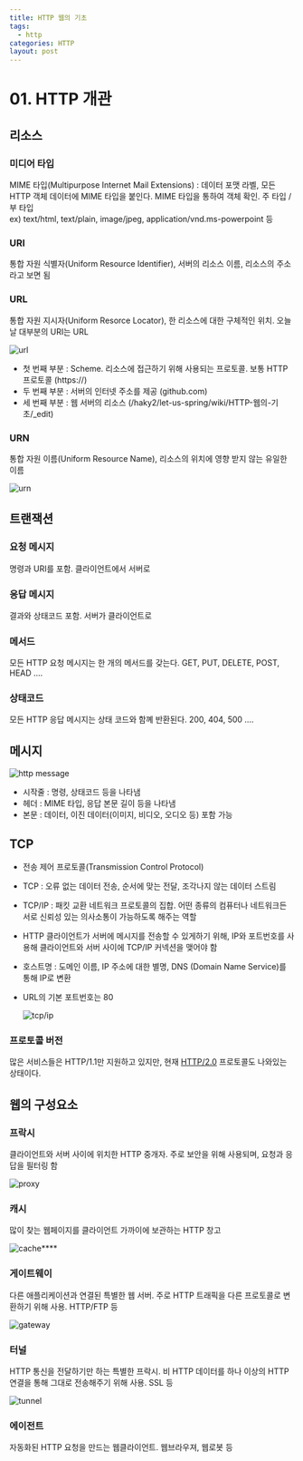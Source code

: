 ```yaml
---
title: HTTP 웹의 기초
tags:
  - http
categories: HTTP
layout: post
---
```


# 01. HTTP 개관

## 리소스

### 미디어 타입

MIME 타입\(Multipurpose Internet Mail Extensions\) : 데이터 포맷 라벨, 모든 HTTP 객체 데이터에 MIME 타입을 붙인다. MIME 타입을 통하여 객체 확인. 주 타입 / 부 타입  
ex\) text/html, text/plain, image/jpeg, application/vnd.ms-powerpoint 등

### **URI**

통합 자원 식별자\(Uniform Resource Identifier\), 서버의 리소스 이름, 리소스의 주소라고 보면 됨

### **URL**

통합 자원 지시자\(Uniform Resorce Locator\), 한 리소스에 대한 구체적인 위치. 오늘날 대부분의 URI는 URL

![url](https://user-images.githubusercontent.com/35331310/56505874-c731ca80-6557-11e9-839b-eed86d7ac668.png)

* 첫 번째 부분 : Scheme. 리소스에 접근하기 위해 사용되는 프로토콜. 보통 HTTP 프로토콜 \(https://\)
* 두 번째 부분 : 서버의 인터넷 주소를 제공 \(github.com\)
* 세 번째 부분 : 웹 서버의 리소스 \(/haky2/let-us-spring/wiki/HTTP-웹의-기초/\_edit\)

### **URN**

통합 자원 이름\(Uniform Resource Name\), 리소스의 위치에 영향 받지 않는 유일한 이름

![urn](https://user-images.githubusercontent.com/35331310/56505931-f5170f00-6557-11e9-8e2c-d400ddcd7bc0.png)

## 트랜잭션

### 요청 메시지

명령과 URI를 포함. 클라이언트에서 서버로

### 응답 메시지

결과와 상태코드 포함. 서버가 클라이언트로

### **메서드**

모든 HTTP 요청 메시지는 한 개의 메서드를 갖는다. GET, PUT, DELETE, POST, HEAD ....

### **상태코드**

모든 HTTP 응답 메시지는 상태 코드와 함꼐 반환된다. 200, 404, 500 ....

## 메시지

![http message](https://user-images.githubusercontent.com/35331310/56506417-6acfaa80-6559-11e9-99b1-ac6105a41ea5.png)

* 시작줄 : 명령, 상태코드 등을 나타냄
* 헤더 : MIME 타입, 응답 본문 길이 등을 나타냄
* 본문 : 데이터, 이진 데이터\(이미지, 비디오, 오디오 등\) 포함 가능

## TCP

* 전송 제어 프로토콜\(Transmission Control Protocol\)
* TCP : 오류 없는 데이터 전송, 순서에 맞는 전달, 조각나지 않는 데이터 스트림
* TCP/IP : 패킷 교환 네트워크 프로토콜의 집합. 어떤 종류의 컴퓨터나 네트워크든 서로 신뢰성 있는 의사소통이 가능하도록 해주는 역할
* HTTP 클라이언트가 서버에 메시지를 전송할 수 있게하기 위해, IP와 포트번호를 사용해 클라이언트와 서버 사이에 TCP/IP 커넥션을 맺어야 함
* 호스트명 : 도메인 이름, IP 주소에 대한 별명, DNS \(Domain Name Service\)를 통해 IP로 변환
* URL의 기본 포트번호는 80

  ![tcp/ip](https://user-images.githubusercontent.com/35331310/56507507-7a9cbe00-655c-11e9-92a9-75f31a3c768d.png)

### 프로토콜 버전

많은 서비스들은 HTTP/1.1만 지원하고 있지만, 현재 [HTTP/2.0](https://www.popit.kr/나만-모르고-있던-http2/) 프로토콜도 나와있는 상태이다.

## 웹의 구성요소

### 프락시

클라이언트와 서버 사이에 위치한 HTTP 중개자. 주로 보안을 위해 사용되며, 요청과 응답을 필터링 함

![proxy](https://user-images.githubusercontent.com/35331310/56507260-b4b99000-655b-11e9-9646-f7997019cadf.png)

### **캐시**

많이 찾는 웹페이지를 클라이언트 가까이에 보관하는 HTTP 창고

![cache](https://user-images.githubusercontent.com/35331310/56507329-e6caf200-655b-11e9-9e6d-d7ca51f4a0cf.png)\*\*\*\*

### **게이트웨이**

다른 애플리케이션과 연결된 특별한 웹 서버. 주로 HTTP 트래픽을 다른 프로토콜로 변환하기 위해 사용. HTTP/FTP 등

![gateway](https://user-images.githubusercontent.com/35331310/56507371-08c47480-655c-11e9-9d24-2c72edf6fce2.png)

### **터널**

HTTP 통신을 전달하기만 하는 특별한 프락시. 비 HTTP 데이터를 하나 이상의 HTTP 연결을 통해 그대로 전송해주기 위해 사용. SSL 등

![tunnel](https://user-images.githubusercontent.com/35331310/56507263-b5eabd00-655b-11e9-9d3f-bcf4d8de5371.png)

### **에이전트**

자동화된 HTTP 요청을 만드는 웹클라이언트. 웹브라우져, 웹로봇 등

